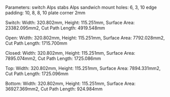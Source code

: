 Parameters:
switch Alps
stabs Alps
sandwich
mount holes: 6, 3, 10
edge padding: 10, 8, 8, 10
plate corner 2mm

Switch:
Width: 320.802mm,  Height: 115.251mm,  Surface Area: 23382.095mm2,  Cut Path Length: 4919.548mm

Open:
Width: 320.802mm,  Height: 115.251mm,  Surface Area: 7792.028mm2,  Cut Path Length: 1715.700mm

Closed:
Width: 320.802mm,  Height: 115.251mm,  Surface Area: 7895.074mm2,  Cut Path Length: 1725.086mm

Top:
Width: 320.802mm,  Height: 115.251mm,  Surface Area: 7894.331mm2,  Cut Path Length: 1725.096mm

Bottom:
Width: 320.802mm,  Height: 115.251mm,  Surface Area: 36927.369mm2,  Cut Path Length: 924.984mm